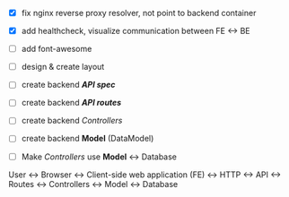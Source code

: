 - [x] fix nginx reverse proxy resolver, not point to backend container
- [x] add healthcheck, visualize communication between FE <-> BE
- [ ] add font-awesome
- [ ] design & create layout
- [ ] create backend ***API spec***
- [ ] create backend ***API routes***
- [ ] create backend *Controllers*
- [ ] create backend **Model** (DataModel)
- [ ] Make *Controllers* use **Model** <-> Database



User <-> Browser <-> Client-side web application (FE) <-> HTTP <-> API <-> Routes <-> Controllers <-> Model <-> Database

